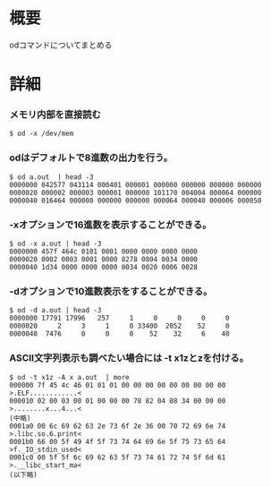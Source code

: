 # 概要
odコマンドについてまとめる

# 詳細

### メモリ内部を直接読む
```
$ od -x /dev/mem
```

### odはデフォルトで8進数の出力を行う。
```
$ od a.out  | head -3
0000000 042577 043114 000401 000001 000000 000000 000000 000000
0000020 000002 000003 000001 000000 101170 004004 000064 000000
0000040 016464 000000 000000 000000 000064 000040 000006 000050
```

### -xオプションで16進数を表示することができる。
```
$ od -x a.out | head -3
0000000 457f 464c 0101 0001 0000 0000 0000 0000
0000020 0002 0003 0001 0000 8278 0804 0034 0000
0000040 1d34 0000 0000 0000 0034 0020 0006 0028
```

### -dオプションで10進数表示をすることができる。
```
$ od -d a.out | head -3
0000000 17791 17996   257     1     0     0     0     0
0000020     2     3     1     0 33400  2052    52     0
0000040  7476     0     0     0    52    32     6    40
```

### ASCII文字列表示も調べたい場合には -t x1zとzを付ける。
```
$ od -t x1z -A x a.out  | more
000000 7f 45 4c 46 01 01 01 00 00 00 00 00 00 00 00 00  >.ELF............<
000010 02 00 03 00 01 00 00 00 78 82 04 08 34 00 00 00  >........x...4...<
(中略)
0001a0 00 6c 69 62 63 2e 73 6f 2e 36 00 70 72 69 6e 74  >.libc.so.6.print<
0001b0 66 00 5f 49 4f 5f 73 74 64 69 6e 5f 75 73 65 64  >f._IO_stdin_used<
0001c0 00 5f 5f 6c 69 62 63 5f 73 74 61 72 74 5f 6d 61  >.__libc_start_ma<
(以下略)
```
